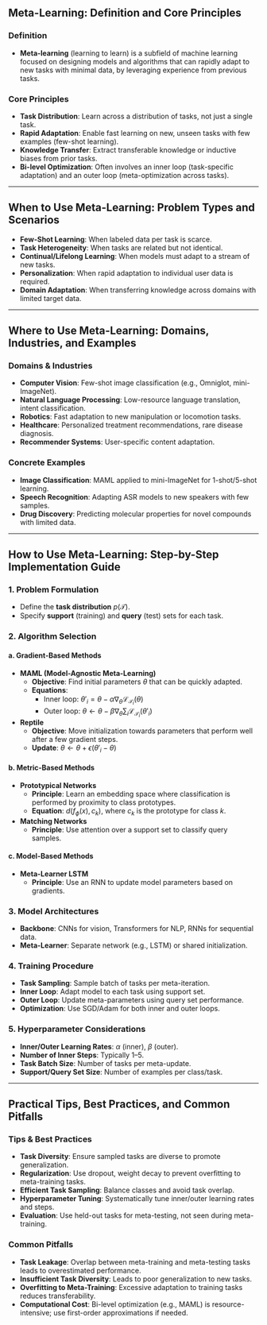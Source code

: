 
## Meta-Learning: Definition and Core Principles

### Definition
- **Meta-learning** (learning to learn) is a subfield of machine learning focused on designing models and algorithms that can rapidly adapt to new tasks with minimal data, by leveraging experience from previous tasks.

### Core Principles
- **Task Distribution**: Learn across a distribution of tasks, not just a single task.
- **Rapid Adaptation**: Enable fast learning on new, unseen tasks with few examples (few-shot learning).
- **Knowledge Transfer**: Extract transferable knowledge or inductive biases from prior tasks.
- **Bi-level Optimization**: Often involves an inner loop (task-specific adaptation) and an outer loop (meta-optimization across tasks).

---

## When to Use Meta-Learning: Problem Types and Scenarios

- **Few-Shot Learning**: When labeled data per task is scarce.
- **Task Heterogeneity**: When tasks are related but not identical.
- **Continual/Lifelong Learning**: When models must adapt to a stream of new tasks.
- **Personalization**: When rapid adaptation to individual user data is required.
- **Domain Adaptation**: When transferring knowledge across domains with limited target data.

---

## Where to Use Meta-Learning: Domains, Industries, and Examples

### Domains & Industries
- **Computer Vision**: Few-shot image classification (e.g., Omniglot, mini-ImageNet).
- **Natural Language Processing**: Low-resource language translation, intent classification.
- **Robotics**: Fast adaptation to new manipulation or locomotion tasks.
- **Healthcare**: Personalized treatment recommendations, rare disease diagnosis.
- **Recommender Systems**: User-specific content adaptation.

### Concrete Examples
- **Image Classification**: MAML applied to mini-ImageNet for 1-shot/5-shot learning.
- **Speech Recognition**: Adapting ASR models to new speakers with few samples.
- **Drug Discovery**: Predicting molecular properties for novel compounds with limited data.

---

## How to Use Meta-Learning: Step-by-Step Implementation Guide

### 1. Problem Formulation
- Define the **task distribution** $p(\mathcal{T})$.
- Specify **support** (training) and **query** (test) sets for each task.

### 2. Algorithm Selection

#### a. Gradient-Based Methods
- **MAML (Model-Agnostic Meta-Learning)**
  - **Objective**: Find initial parameters $\theta$ that can be quickly adapted.
  - **Equations**:
    - Inner loop: $\theta'_i = \theta - \alpha \nabla_\theta \mathcal{L}_{\mathcal{T}_i}(\theta)$
    - Outer loop: $\theta \leftarrow \theta - \beta \nabla_\theta \sum_{i} \mathcal{L}_{\mathcal{T}_i}(\theta'_i)$
- **Reptile**
  - **Objective**: Move initialization towards parameters that perform well after a few gradient steps.
  - **Update**: $\theta \leftarrow \theta + \epsilon (\theta'_i - \theta)$

#### b. Metric-Based Methods
- **Prototypical Networks**
  - **Principle**: Learn an embedding space where classification is performed by proximity to class prototypes.
  - **Equation**: $d(f_\phi(x), c_k)$, where $c_k$ is the prototype for class $k$.
- **Matching Networks**
  - **Principle**: Use attention over a support set to classify query samples.

#### c. Model-Based Methods
- **Meta-Learner LSTM**
  - **Principle**: Use an RNN to update model parameters based on gradients.

### 3. Model Architectures
- **Backbone**: CNNs for vision, Transformers for NLP, RNNs for sequential data.
- **Meta-Learner**: Separate network (e.g., LSTM) or shared initialization.

### 4. Training Procedure
- **Task Sampling**: Sample batch of tasks per meta-iteration.
- **Inner Loop**: Adapt model to each task using support set.
- **Outer Loop**: Update meta-parameters using query set performance.
- **Optimization**: Use SGD/Adam for both inner and outer loops.

### 5. Hyperparameter Considerations
- **Inner/Outer Learning Rates**: $\alpha$ (inner), $\beta$ (outer).
- **Number of Inner Steps**: Typically 1–5.
- **Task Batch Size**: Number of tasks per meta-update.
- **Support/Query Set Size**: Number of examples per class/task.

---

## Practical Tips, Best Practices, and Common Pitfalls

### Tips & Best Practices
- **Task Diversity**: Ensure sampled tasks are diverse to promote generalization.
- **Regularization**: Use dropout, weight decay to prevent overfitting to meta-training tasks.
- **Efficient Task Sampling**: Balance classes and avoid task overlap.
- **Hyperparameter Tuning**: Systematically tune inner/outer learning rates and steps.
- **Evaluation**: Use held-out tasks for meta-testing, not seen during meta-training.

### Common Pitfalls
- **Task Leakage**: Overlap between meta-training and meta-testing tasks leads to overestimated performance.
- **Insufficient Task Diversity**: Leads to poor generalization to new tasks.
- **Overfitting to Meta-Training**: Excessive adaptation to training tasks reduces transferability.
- **Computational Cost**: Bi-level optimization (e.g., MAML) is resource-intensive; use first-order approximations if needed.


